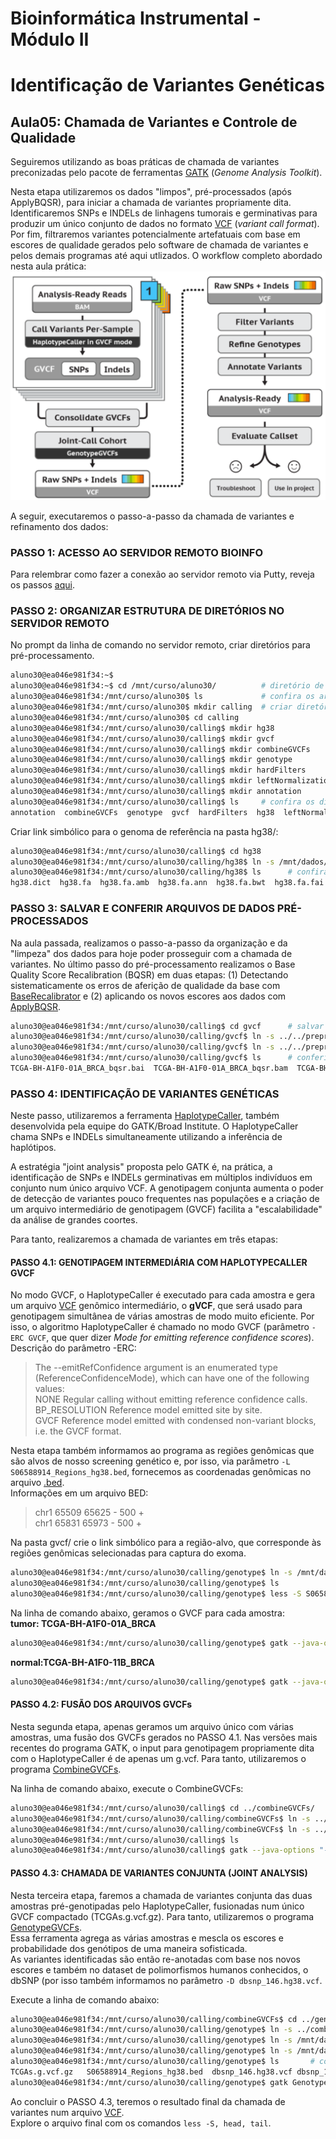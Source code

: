 # Bioinformática Instrumental - Módulo II
# Identificação de Variantes Genéticas

## Aula05: Chamada de Variantes e Controle de Qualidade
Seguiremos utilizando as boas práticas de chamada de variantes preconizadas pelo pacote de ferramentas [GATK](https://software.broadinstitute.org/gatk/) (_Genome Analysis Toolkit_).

Nesta etapa utilizaremos os dados "limpos", pré-processados (após ApplyBQSR), para iniciar a chamada de variantes propriamente dita. Identificaremos SNPs e INDELs de linhagens tumorais e germinativas para produzir um único conjunto de dados no formato [VCF](https://samtools.github.io/hts-specs/VCFv4.2.pdf) (_variant call format_). Por fim, filtraremos variantes potencialmente artefatuais com base em escores de qualidade gerados pelo software de chamada de variantes e pelos demais programas até aqui utlizados.
O workflow completo abordado nesta aula prática:   
![calling](https://github.com/cmasotti/BioinfoInstrumental-Aula05/blob/master/pipeline_aula05.png) 

A seguir, executaremos o passo-a-passo da chamada de variantes e refinamento dos dados:

### PASSO 1: ACESSO AO SERVIDOR REMOTO BIOINFO
Para relembrar como fazer a conexão ao servidor remoto via Putty, reveja os passos [aqui](https://github.com/cmasotti/BioinfoInstrumental-Aula05/blob/master/Acesso_servidor_remoto.pdf).

### PASSO 2: ORGANIZAR ESTRUTURA DE DIRETÓRIOS NO SERVIDOR REMOTO
No prompt da linha de comando no servidor remoto, criar diretórios para pré-processamento.
```bash   
aluno30@ea046e981f34:~$ 
aluno30@ea046e981f34:~$ cd /mnt/curso/aluno30/          # diretório de trabalho   
aluno30@ea046e981f34:/mnt/curso/aluno30$ ls             # confira os arquivos e diretórios existentes   
aluno30@ea046e981f34:/mnt/curso/aluno30$ mkdir calling  # criar diretório principal de trabalho da aula5  
aluno30@ea046e981f34:/mnt/curso/aluno30$ cd calling 
aluno30@ea046e981f34:/mnt/curso/aluno30/calling$ mkdir hg38   
aluno30@ea046e981f34:/mnt/curso/aluno30/calling$ mkdir gvcf   
aluno30@ea046e981f34:/mnt/curso/aluno30/calling$ mkdir combineGVCFs   
aluno30@ea046e981f34:/mnt/curso/aluno30/calling$ mkdir genotype   
aluno30@ea046e981f34:/mnt/curso/aluno30/calling$ mkdir hardFilters   
aluno30@ea046e981f34:/mnt/curso/aluno30/calling$ mkdir leftNormalization  
aluno30@ea046e981f34:/mnt/curso/aluno30/calling$ mkdir annotation   
aluno30@ea046e981f34:/mnt/curso/aluno30/calling$ ls     # confira os diretórios criados   
annotation  combineGVCFs  genotype  gvcf  hardFilters  hg38  leftNormalization   
```   
Criar link simbólico para o genoma de referência na pasta hg38/:
```bash   
aluno30@ea046e981f34:/mnt/curso/aluno30/calling$ cd hg38   
aluno30@ea046e981f34:/mnt/curso/aluno30/calling/hg38$ ln -s /mnt/dados/aula4/hg38/* .  
aluno30@ea046e981f34:/mnt/curso/aluno30/calling/hg38$ ls      # confira os arquivos do hg38 salvos
hg38.dict  hg38.fa  hg38.fa.amb  hg38.fa.ann  hg38.fa.bwt  hg38.fa.fai  hg38.fa.pac  hg38.fa.sa  
```  

### PASSO 3: SALVAR E CONFERIR ARQUIVOS DE DADOS PRÉ-PROCESSADOS 
Na aula passada, realizamos o passo-a-passo da organização e da "limpeza" dos dados para hoje poder prosseguir com a chamada de variantes. No último passo do pré-processamento realizamos o Base Quality Score Recalibration (BQSR) em duas etapas: (1) Detectando sistematicamente os erros de aferição de qualidade da base com [BaseRecalibrator](https://software.broadinstitute.org/gatk/documentation/tooldocs/3.8-0/org_broadinstitute_gatk_tools_walkers_bqsr_BaseRecalibrator.php) e (2) aplicando os novos escores aos dados com [ApplyBQSR](https://software.broadinstitute.org/gatk/documentation/tooldocs/4.0.0.0/org_broadinstitute_hellbender_tools_walkers_bqsr_ApplyBQSR.php).   

```bash   
aluno30@ea046e981f34:/mnt/curso/aluno30/calling$ cd gvcf      # salvar dados pré-processados no diretório do próximo passo   
aluno30@ea046e981f34:/mnt/curso/aluno30/calling/gvcf$ ln -s ../../preprocessing/bqsr/TCGA-BH-A1F0-11B_BRCA_bqsr.ba* .  
aluno30@ea046e981f34:/mnt/curso/aluno30/calling/gvcf$ ln -s ../../preprocessing/bqsr/TCGA-BH-A1F0-01A_BRCA_bqsr.ba* .  
aluno30@ea046e981f34:/mnt/curso/aluno30/calling/gvcf$ ls      # conferir os arquivos salvos
TCGA-BH-A1F0-01A_BRCA_bqsr.bai  TCGA-BH-A1F0-01A_BRCA_bqsr.bam  TCGA-BH-A1F0-11B_BRCA_bqsr.bai  TCGA-BH-A1F0-11B_BRCA_bqsr.bam 
``` 
### PASSO 4: IDENTIFICAÇÃO DE VARIANTES GENÉTICAS
Neste passo, utilizaremos a ferramenta [HaplotypeCaller](https://software.broadinstitute.org/gatk/documentation/tooldocs/3.8-0/org_broadinstitute_gatk_tools_walkers_haplotypecaller_HaplotypeCaller.php), também desenvolvida pela equipe do GATK/Broad Institute. O HaplotypeCaller chama SNPs e INDELs simultaneamente utilizando a inferência de haplótipos.

A estratégia "joint analysis" proposta pelo GATK é, na prática, a identificação de SNPs e INDELs germinativas em múltiplos indivíduos em conjunto num único arquivo VCF. A genotipagem conjunta aumenta o poder de detecção de variantes pouco frequentes nas populações e a criação de um arquivo intermediário de genotipagem (GVCF) facilita a "escalabilidade" da análise de grandes coortes.

Para tanto, realizaremos a chamada de variantes em três etapas:

#### PASSO 4.1: GENOTIPAGEM INTERMEDIÁRIA COM HAPLOTYPECALLER GVCF 
No modo GVCF, o HaplotypeCaller é executado para cada amostra e gera um arquivo [VCF](https://en.wikipedia.org/wiki/Variant_Call_Format) genômico intermediário, o **gVCF**, que será usado para genotipagem simultânea de várias amostras de modo muito eficiente. Por isso, o algoritmo HaplotypeCaller é chamado no modo GVCF (parâmetro ```-ERC GVCF```, que quer dizer *Mode for emitting reference confidence scores*).  
Descrição do parâmetro -ERC:   
  > The --emitRefConfidence argument is an enumerated type (ReferenceConfidenceMode), which can have one of the following values:   
  > NONE Regular calling without emitting reference confidence calls.   
  > BP_RESOLUTION Reference model emitted site by site.   
  > GVCF Reference model emitted with condensed non-variant blocks, i.e. the GVCF format.   

Nesta etapa também informamos ao programa as regiões genômicas que são alvos de nosso screening genético e, por isso, via parâmetro ```-L  S06588914_Regions_hg38.bed```, fornecemos as coordenadas genômicas no arquivo [.bed](https://genome.ucsc.edu/FAQ/FAQformat.html#format1).   
Informações em um arquivo BED:
  > chr1    65509   65625   -       500     +   
  > chr1    65831   65973   -       500     +     
  
Na pasta gvcf/ crie o link simbólico para a região-alvo, que corresponde às regiões genômicas selecionadas para captura do exoma. 
```bash   
aluno30@ea046e981f34:/mnt/curso/aluno30/calling/genotype$ ln -s /mnt/dados/aula4/references/S06588914_Regions_hg38.bed .   
aluno30@ea046e981f34:/mnt/curso/aluno30/calling/genotype$ ls                                    # confira o arquivo salvo
aluno30@ea046e981f34:/mnt/curso/aluno30/calling/genotype$ less -S S06588914_Regions_hg38.bed    # veja como é um arquivo .bed   
```  

Na linha de comando abaixo, geramos o GVCF para cada amostra:   
**tumor: TCGA-BH-A1F0-01A_BRCA** 
```bash   
aluno30@ea046e981f34:/mnt/curso/aluno30/calling/genotype$ gatk --java-options "-Xmx4G" HaplotypeCaller -R ../hg38/hg38.fa -I TCGA-BH-A1F0-01A_BRCA_bqsr.bam -O TCGA-BH-A1F0-01A_BRCA.g.vcf.gz -ERC GVCF -L S06588914_Regions_hg38.bed 2> tumor_gvcf.log & 
```  
**normal:TCGA-BH-A1F0-11B_BRCA** 
```bash   
aluno30@ea046e981f34:/mnt/curso/aluno30/calling/genotype$ gatk --java-options "-Xmx4G" HaplotypeCaller -R ../hg38/hg38.fa -I TCGA-BH-A1F0-11B_BRCA_bqsr.bam -O TCGA-BH-A1F0-11B_BRCA.g.vcf.gz -ERC GVCF -L S06588914_Regions_hg38.bed 2> normal_gvcf.log &   
```  

#### PASSO 4.2: FUSÃO DOS ARQUIVOS GVCFs   
Nesta segunda etapa, apenas geramos um arquivo único com várias amostras, uma fusão dos GVCFs gerados no PASSO 4.1. 
Nas versões mais recentes do programa GATK, o input para genotipagem propriamente dita com o HaplotypeCaller é de apenas um g.vcf. Para tanto, utilizaremos o programa [CombineGVCFs](https://software.broadinstitute.org/gatk/documentation/tooldocs/3.8-0/org_broadinstitute_gatk_tools_walkers_variantutils_CombineGVCFs.php).   

Na linha de comando abaixo, execute o CombineGVCFs:   
```bash   
aluno30@ea046e981f34:/mnt/curso/aluno30/calling$ cd ../combineGVCFs/     
aluno30@ea046e981f34:/mnt/curso/aluno30/calling/combineGVCFs$ ln -s ../gvcf/*g.vcf.gz .         # faça links simbólicos para os GVCFs gerados.  
aluno30@ea046e981f34:/mnt/curso/aluno30/calling/combineGVCFs$ ln -s ../gvcf/*g.vcf.gz.tbi .     # idem para os indexes   
aluno30@ea046e981f34:/mnt/curso/aluno30/calling$ ls                                             # confira os arquivos salvos 
aluno30@ea046e981f34:/mnt/curso/aluno30/calling$ gatk --java-options "-Xmx4G" CombineGVCFs -R ../hg38/hg38.fa -V TCGA-BH-A1F0-01A_BRCA.g.vcf.gz -V TCGA-BH-A1F0-11B_BRCA.g.vcf.gz -O TCGAs.g.vcf.gz 2> combine.log &   
```  

#### PASSO 4.3: CHAMADA DE VARIANTES CONJUNTA (JOINT ANALYSIS)   
Nesta terceira etapa, faremos a chamada de variantes conjunta das duas amostras pré-genotipadas pelo HaplotypeCaller, fusionadas num único GVCF compactado (TCGAs.g.vcf.gz).
Para tanto, utilizaremos o programa [GenotypeGVCFs](https://software.broadinstitute.org/gatk/documentation/tooldocs/3.8-0/org_broadinstitute_gatk_tools_walkers_variantutils_GenotypeGVCFs.php).  
Essa ferramenta agrega as várias amostras e mescla os escores e probabilidade dos genótipos de uma maneira sofisticada.  
As variantes identificadas são então re-anotadas com base nos novos escores e também no dataset de polimorfismos humanos conhecidos, o dbSNP (por isso também informamos no parâmetro ```-D dbsnp_146.hg38.vcf```.  

Execute a linha de comando abaixo:   
```bash   
aluno30@ea046e981f34:/mnt/curso/aluno30/calling/combineGVCFs$ cd ../genotype/   
aluno30@ea046e981f34:/mnt/curso/aluno30/calling/genotype$ ln -s ../combineGVCFs/TCGAs.g.vcf.gz* .
aluno30@ea046e981f34:/mnt/curso/aluno30/calling/genotype$ ln -s /mnt/dados/aula4/references/S06588914_Regions_hg38.bed . 
aluno30@ea046e981f34:/mnt/curso/aluno30/calling/genotype$ ln -s /mnt/dados/aula4/references/dbsnp_146.hg38.vcf* .
aluno30@ea046e981f34:/mnt/curso/aluno30/calling/genotype$ ls       # confira os arquivos salvos
TCGAs.g.vcf.gz   S06588914_Regions_hg38.bed  dbsnp_146.hg38.vcf dbsnp_146.hg38.vcf.idx
aluno30@ea046e981f34:/mnt/curso/aluno30/calling/genotype$ gatk GenotypeGVCFs -R ../hg38/hg38.fa -V TCGAs.g.vcf.gz -L S06588914_Regions-hg38.main.bed -D dbsnp_146.hg38.vcf -O TCGAs.vcf 2> genotypes_GVCFs.log &   
```  

Ao concluir o PASSO 4.3, teremos o resultado final da chamada de variantes num arquivo [VCF](https://en.wikipedia.org/wiki/Variant_Call_Format).   
Explore o arquivo final com os comandos ```less -S, head, tail```.   




































